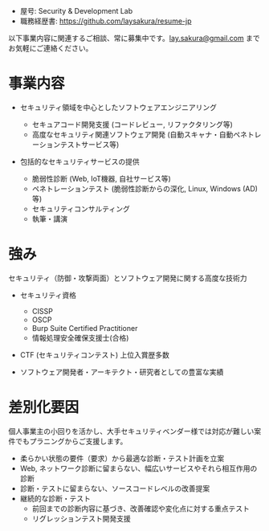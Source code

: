 - 屋号: Security & Development Lab
- 職務経歴書: https://github.com/laysakura/resume-jp

以下事業内容に関連するご相談、常に募集中です。lay.sakura@gmail.com までお気軽にご連絡ください。

# 事業内容

- セキュリティ領域を中心としたソフトウェアエンジニアリング
  - セキュアコード開発支援 (コードレビュー, リファクタリング等)
  - 高度なセキュリティ関連ソフトウェア開発 (自動スキャナ・自動ペネトレーションテストサービス等)

- 包括的なセキュリティサービスの提供
  - 脆弱性診断 (Web, IoT機器, 自社サービス等)
  - ペネトレーションテスト (脆弱性診断からの深化, Linux, Windows (AD) 等)
  - セキュリティコンサルティング
  - 執筆・講演

# 強み

セキュリティ（防御・攻撃両面）とソフトウェア開発に関する高度な技術力

- セキュリティ資格
  - CISSP
  - OSCP
  - Burp Suite Certified Practitioner
  - 情報処理安全確保支援士(合格)

- CTF (セキュリティコンテスト) 上位入賞歴多数
- ソフトウェア開発者・アーキテクト・研究者としての豊富な実績

# 差別化要因

個人事業主の小回りを活かし、大手セキュリティベンダー様では対応が難しい案件でもプラニングからご支援します。

- 柔らかい状態の要件（要求）から最適な診断・テスト計画を立案
- Web, ネットワーク診断に留まらない、幅広いサービスやそれら相互作用の診断
- 診断・テストに留まらない、ソースコードレベルの改善提案
- 継続的な診断・テスト
  - 前回までの診断内容に基づき、改善確認や変化点に対する重点テスト
  - リグレッションテスト開発支援
